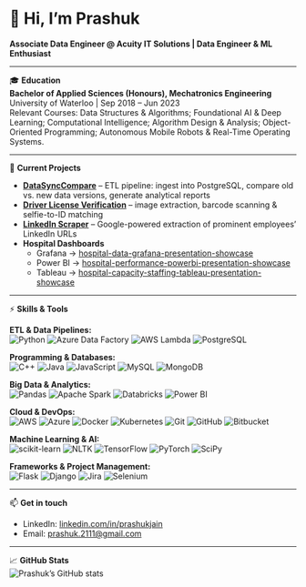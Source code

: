 # 👋 Hi, I’m Prashuk  
**Associate Data Engineer @ Acuity IT Solutions | Data Engineer & ML Enthusiast**

---

🎓 **Education**  
**Bachelor of Applied Sciences (Honours), Mechatronics Engineering**  
University of Waterloo | Sep 2018 – Jun 2023  
Relevant Courses: Data Structures & Algorithms; Foundational AI & Deep Learning; Computational Intelligence; Algorithm Design & Analysis; Object-Oriented Programming; Autonomous Mobile Robots & Real-Time Operating Systems.

---

🔭 **Current Projects**  
- **[DataSyncCompare](https://github.com/Prashuk2111/DataSyncCompare)** – ETL pipeline: ingest into PostgreSQL, compare old vs. new data versions, generate analytical reports  
- **[Driver License Verification](https://github.com/Prashuk2111/US-Driver-License-Verification-project)** – image extraction, barcode scanning & selfie-to-ID matching  
- **[LinkedIn Scraper](https://github.com/Prashuk2111/LinkedIn-Executive-Scraper)** – Google-powered extraction of prominent employees’ LinkedIn URLs  
- **Hospital Dashboards**  
  - Grafana → [hospital-data-grafana-presentation-showcase](https://github.com/Prashuk2111/Grafana_Hospital_Dashboards)  
  - Power BI → [hospital-performance-powerbi-presentation-showcase](https://github.com/Prashuk2111/PowerBI_Hospital_Dashboards)  
  - Tableau → [hospital-capacity-staffing-tableau-presentation-showcase](https://github.com/Prashuk2111/Tableau_Hospital_Dashboards)

---

⚡️ **Skills & Tools**  

**ETL & Data Pipelines:**  
![Python](https://img.shields.io/badge/Python-3.9-blue?logo=python&style=flat-square) ![Azure Data Factory](https://img.shields.io/badge/Azure%20Data%20Factory-–?logo=azure-data-factory&style=flat-square) ![AWS Lambda](https://img.shields.io/badge/AWS%20Lambda-–?logo=aws-lambda&style=flat-square) ![PostgreSQL](https://img.shields.io/badge/PostgreSQL-–?logo=postgresql&style=flat-square)  

**Programming & Databases:**  
![C++](https://img.shields.io/badge/C%2B%2B-–?logo=c%2B%2B&style=flat-square) ![Java](https://img.shields.io/badge/Java-–?logo=java&style=flat-square) ![JavaScript](https://img.shields.io/badge/JavaScript-–?logo=javascript&style=flat-square) ![MySQL](https://img.shields.io/badge/MySQL-–?logo=mysql&style=flat-square) ![MongoDB](https://img.shields.io/badge/MongoDB-–?logo=mongodb&style=flat-square)  

**Big Data & Analytics:**  
![Pandas](https://img.shields.io/badge/Pandas-–?logo=pandas&style=flat-square) ![Apache Spark](https://img.shields.io/badge/Apache%20Spark-–?logo=apache-spark&style=flat-square) ![Databricks](https://img.shields.io/badge/Databricks-–?logo=databricks&style=flat-square) ![Power BI](https://img.shields.io/badge/Power%20BI-–?logo=microsoft-power-bi&style=flat-square)  

**Cloud & DevOps:**  
![AWS](https://img.shields.io/badge/AWS-–?logo=amazonaws&style=flat-square) ![Azure](https://img.shields.io/badge/Azure-–?logo=microsoftazure&style=flat-square) ![Docker](https://img.shields.io/badge/Docker-–?logo=docker&style=flat-square) ![Kubernetes](https://img.shields.io/badge/Kubernetes-–?logo=kubernetes&style=flat-square) ![Git](https://img.shields.io/badge/Git-–?logo=git&style=flat-square) ![GitHub](https://img.shields.io/badge/GitHub-–?logo=github&style=flat-square) ![Bitbucket](https://img.shields.io/badge/Bitbucket-–?logo=bitbucket&style=flat-square)  

**Machine Learning & AI:**  
![scikit-learn](https://img.shields.io/badge/scikit--learn-–?logo=scikit-learn&style=flat-square) ![NLTK](https://img.shields.io/badge/NLTK-–?logo=nltk&style=flat-square) ![TensorFlow](https://img.shields.io/badge/TensorFlow-–?logo=tensorflow&style=flat-square) ![PyTorch](https://img.shields.io/badge/PyTorch-–?logo=pytorch&style=flat-square) ![SciPy](https://img.shields.io/badge/SciPy-–?logo=scipy&style=flat-square)  

**Frameworks & Project Management:**  
![Flask](https://img.shields.io/badge/Flask-–?logo=flask&style=flat-square) ![Django](https://img.shields.io/badge/Django-–?logo=django&style=flat-square) ![Jira](https://img.shields.io/badge/Jira-–?logo=jira&style=flat-square) ![Selenium](https://img.shields.io/badge/Selenium-–?logo=selenium&style=flat-square)  

---

📫 **Get in touch**  
- LinkedIn: [linkedin.com/in/prashukjain](https://www.linkedin.com/in/prashukjain)  
- Email: prashuk.2111@gmail.com  

---

📈 **GitHub Stats**  
![Prashuk’s GitHub stats](https://github-readme-stats.vercel.app/api?username=Prashuk2111&show_icons=true&theme=radical)
